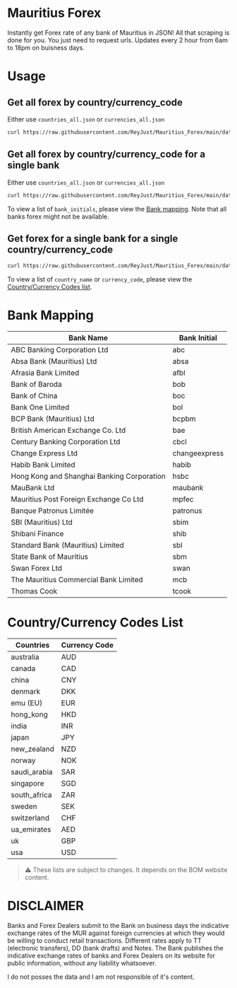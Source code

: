 # Mauritius Forex

Instantly get Forex rate of any bank of Mauritius in JSON! All that scraping is done for you. You just need to request urls.
Updates every 2 hour from 6am to 18pm on buisness days.

# Usage

## Get all forex by country/currency_code

Either use `countries_all.json` or `currencies_all.json`

```sh
curl https://raw.githubusercontent.com/ReyJust/Mauritius_Forex/main/data/{countries_all/currencies_all}.json
```

## Get all forex by country/currency_code for a single bank

Either use `countries_all.json` or `currencies_all.json`

```sh
curl https://raw.githubusercontent.com/ReyJust/Mauritius_Forex/main/data/{bank_initial}/{countries_all/currencies_all}.json
```

To view a list of `bank_initials`, please view the [Bank mapping](#bank-mapping). Note that all banks forex might not be available.

## Get forex for a single bank for a single country/currency_code

```sh
curl https://raw.githubusercontent.com/ReyJust/Mauritius_Forex/main/data/{bank_initial}/{country_name/currency_code}.json
```

To view a list of `country_name` or `currency_code`, please view the [Country/Currency Codes list](#countrycurrency-codes-list).

# Bank Mapping

| Bank Name                                  | Bank Initial  |
| ------------------------------------------ | ------------- |
| ABC Banking Corporation Ltd                | abc           |
| Absa Bank (Mauritius) Ltd                  | absa          |
| Afrasia Bank Limited                       | afbl          |
| Bank of Baroda                             | bob           |
| Bank of China                              | boc           |
| Bank One Limited                           | bol           |
| BCP Bank (Mauritius) Ltd                   | bcpbm         |
| British American Exchange Co. Ltd          | bae           |
| Century Banking Corporation Ltd            | cbcl          |
| Change Express Ltd                         | changeexpress |
| Habib Bank Limited                         | habib         |
| Hong Kong and Shanghai Banking Corporation | hsbc          |
| MauBank Ltd                                | maubank       |
| Mauritius Post Foreign Exchange Co Ltd     | mpfec         |
| Banque Patronus Limitée                    | patronus      |
| SBI (Mauritius) Ltd                        | sbim          |
| Shibani Finance                            | shib          |
| Standard Bank (Mauritius) Limited          | sbl           |
| State Bank of Mauritius                    | sbm           |
| Swan Forex Ltd                             | swan          |
| The Mauritius Commercial Bank Limited      | mcb           |
| Thomas Cook                                | tcook         |

# Country/Currency Codes List

| Countries    | Currency Code |
| ------------ | ------------- |
| australia    | AUD           |
| canada       | CAD           |
| china        | CNY           |
| denmark      | DKK           |
| emu (EU)     | EUR           |
| hong_kong    | HKD           |
| india        | INR           |
| japan        | JPY           |
| new_zealand  | NZD           |
| norway       | NOK           |
| saudi_arabia | SAR           |
| singapore    | SGD           |
| south_africa | ZAR           |
| sweden       | SEK           |
| switzerland  | CHF           |
| ua_emirates  | AED           |
| uk           | GBP           |
| usa          | USD           |

> ⚠️ These lists are subject to changes. It depends on the BOM website content.

# DISCLAIMER

Banks and Forex Dealers submit to the Bank on business days the indicative exchange rates of the MUR against foreign currencies at which they would be willing to conduct retail transactions. Different rates apply to TT (electronic transfers), DD (bank drafts) and Notes. The Bank publishes the indicative exchange rates of banks and Forex Dealers on its website for public information, without any liability whatsoever.

I do not posses the data and I am not responsible of it's content.
